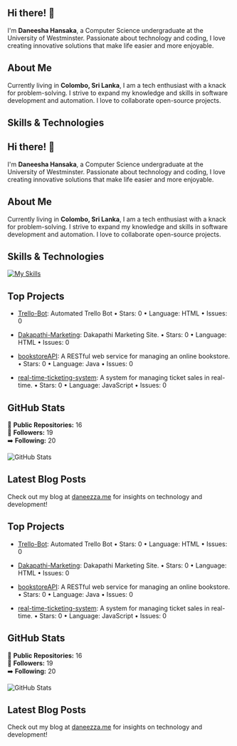 ## Hi there! 👋

I'm **Daneesha Hansaka**, a Computer Science undergraduate at the University of Westminster. Passionate about technology and coding, I love creating innovative solutions that make life easier and more enjoyable.

## About Me

Currently living in **Colombo, Sri Lanka**, I am a tech enthusiast with a knack for problem-solving. I strive to expand my knowledge and skills in software development and automation. I love to collaborate open-source projects.

## Skills & Technologies

## Hi there! 👋

I'm **Daneesha Hansaka**, a Computer Science undergraduate at the University of Westminster. Passionate about technology and coding, I love creating innovative solutions that make life easier and more enjoyable.

## About Me

Currently living in **Colombo, Sri Lanka**, I am a tech enthusiast with a knack for problem-solving. I strive to expand my knowledge and skills in software development and automation. I love to collaborate open-source projects.

## Skills & Technologies

[![My Skills](https://skillicons.dev/icons?i=java,js,html,css,docker,react,nodejs,express,mongodb,git,github,bootstrap,vscode,tailwind,selenium,py,postman,php,xd,figma,githubactions,mysql,npm,maven,spring,vite,vercel&perline=8)](https://skillicons.dev)

## Top Projects

- [Trello-Bot](https://github.com/daneezza/trello-bot):  Automated Trello Bot
  • Stars: 0 
  • Language: HTML 
  • Issues: 0

- [Dakapathi-Marketing](https://github.com/daneezza/Dakapathi-Marketing): Dakapathi Marketing Site. 
  • Stars: 0 
  • Language: HTML 
  • Issues: 0 

- [bookstoreAPI](https://github.com/daneezza/bookstoreAPI): A RESTful web service for managing an online bookstore. 
  • Stars: 0 
  • Language: Java 
  • Issues: 0 

- [real-time-ticketing-system](https://github.com/daneezza/real-time-ticketing-system): A system for managing ticket sales in real-time. 
  • Stars: 0 
  • Language: JavaScript 
  • Issues: 0 


## GitHub Stats

🌟 **Public Repositories:** 16  
👥 **Followers:** 19  
➡️ **Following:** 20  

![GitHub Stats](https://github-readme-stats.vercel.app/api?username=daneezza&show_icons=true&theme=radical)

## Latest Blog Posts

Check out my blog at [daneezza.me](http://www.daneezza.me) for insights on technology and development!

## Top Projects

- [Trello-Bot](https://github.com/daneezza/trello-bot):  Automated Trello Bot
  • Stars: 0 
  • Language: HTML 
  • Issues: 0

- [Dakapathi-Marketing](https://github.com/daneezza/Dakapathi-Marketing): Dakapathi Marketing Site. 
  • Stars: 0 
  • Language: HTML 
  • Issues: 0 

- [bookstoreAPI](https://github.com/daneezza/bookstoreAPI): A RESTful web service for managing an online bookstore. 
  • Stars: 0 
  • Language: Java 
  • Issues: 0 

- [real-time-ticketing-system](https://github.com/daneezza/real-time-ticketing-system): A system for managing ticket sales in real-time. 
  • Stars: 0 
  • Language: JavaScript 
  • Issues: 0 


## GitHub Stats

🌟 **Public Repositories:** 16  
👥 **Followers:** 19  
➡️ **Following:** 20  

![GitHub Stats](https://github-readme-stats.vercel.app/api?username=daneezza&show_icons=true&theme=radical)

## Latest Blog Posts

Check out my blog at [daneezza.me](http://www.daneezza.me) for insights on technology and development!
